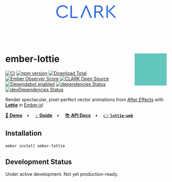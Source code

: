 <p align="center">
  <a href="https://www.clark.de/de/jobs">
    <br><br><br><br><br>
    <img alt="CLARK" src="./docs/assets/clark.svg" height="40">
    <br><br><br><br><br>
  </a>
</p>

# ember-lottie <img align="right" alt="Lottie" src="./docs/assets/lottie.gif" height="100">

[![CI](https://github.com/ClarkSource/ember-lottie/workflows/CI/badge.svg)](https://github.com/ClarkSource/ember-lottie/actions)
[![npm version](https://badge.fury.io/js/ember-lottie.svg)](http://badge.fury.io/js/ember-lottie)
[![Download Total](https://img.shields.io/npm/dt/ember-lottie.svg)](http://badge.fury.io/js/ember-lottie)
[![Ember Observer Score](https://emberobserver.com/badges/-clark-ember-lottie.svg)](https://emberobserver.com/addons/ember-lottie)
[![CLARK Open Source](https://img.shields.io/badge/CLARK-Open%20Source-%232B6CDE.svg)](https://www.clark.de/de/jobs)\
[![Dependabot enabled](https://img.shields.io/badge/dependabot-enabled-blue.svg?logo=dependabot)](https://dependabot.com/)
[![dependencies Status](https://david-dm.org/ClarkSource/ember-lottie/status.svg)](https://david-dm.org/ClarkSource/ember-lottie)
[![devDependencies Status](https://david-dm.org/ClarkSource/ember-lottie/dev-status.svg)](https://david-dm.org/ClarkSource/ember-lottie?type=dev)

Render spectacular, pixel-perfect vector animations from
[After Effects][after-effects] with [**Lottie**][lottie] in [Ember.js][ember]!

[🦄 **Demo**][demo]&emsp;•&emsp;
[💡 **Guide**][guide]&emsp;•&emsp;
[📚 **API Docs**][api]&emsp;•&emsp;
[👉 **`lottie-web`**][lottie-web]

[lottie]: https://airbnb.design/lottie/
[after-effects]: https://www.adobe.com/products/aftereffects.html#
[ember]: https://emberjs.com/
[lottie-web]: https://github.com/airbnb/lottie-web
[demo]: https://clarksource.github.io/ember-lottie/
[guide]: https://clarksource.github.io/ember-lottie/guide
[api]: https://clarksource.github.io/ember-lottie/api

## Installation

```sh
ember install ember-lottie
```

## Development Status

Under active development. Not yet production-ready.
